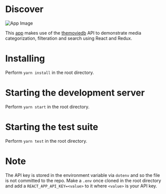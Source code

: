 # Discover

![App Image](https://github.com/lapstjup/discover-tmdb/blob/main/public/discover-tmdb.png)

This [app](https://discover-tmdb.netlify.app/) makes use of the [themoviedb](https://developers.themoviedb.org/3) API to demonstrate media categorization, filteration and search using React and Redux.

# Installing
Perform `yarn install` in the root directory.

# Starting the development server
Perform `yarn start` in the root directory.

# Starting the test suite
Perform `yarn test` in the root directory.

# Note
The API key is stored in the environment variable via `dotenv` and so the file is not committed to the repo. Make a `.env` once cloned in the root directory and add a `REACT_APP_API_KEY=<value>` to it where `<value>` is your API key.
